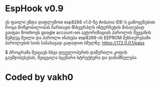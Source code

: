 # EspHook v0.9
ეს ფაილი უნდა დაფლეშოთ esp8266 v1.0-ზე Arduino IDE-ს გამოყენებით
როცა მოწყობილობას ჩართავთ მსხვერპლს ინტერნეტის მისაღებად
ვაიფაი მოთხოვს google account-ით ავტორიზაციას
პაროლის შეყვანის შემდეგ მეილი და პაროლი ინახება 
esp8266-ის EEPROM მეხსიერებაში
პაროლების სიის სანახავად გადადით ბმულზე: https://172.0.0.1/pass

$ პროგრამა შეიცავს სხვა დეველოპერის დაწერილი კოდის გაუმჯობესებას,
შეიცვალა სცენარი სტრუქტურა და დანიშნულება
# Coded by vakh0
